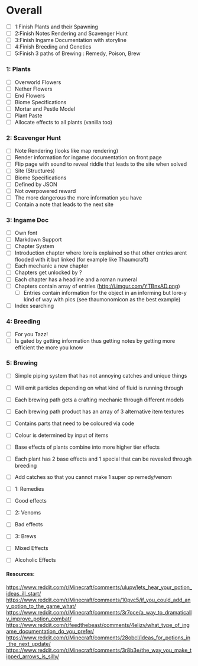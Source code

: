 # Overall
- [ ] 1:Finish Plants and their Spawning
- [ ] 2:Finish Notes Rendering and Scavenger Hunt
- [ ] 3:Finish Ingame Documentation with storyline
- [ ] 4:Finish Breeding and Genetics
- [ ] 5:Finish 3 paths of Brewing : Remedy, Poison, Brew

### 1: Plants
 - [ ] Overworld Flowers
 - [ ] Nether Flowers
 - [ ] End Flowers
 - [ ] Biome Specifications
 - [ ] Mortar and Pestle Model
 - [ ] Plant Paste
 - [ ] Allocate effects to all plants (vanilla too)
 
### 2: Scavenger Hunt
 - [ ] Note Rendering (looks like map rendering)
  - [ ] Render information for ingame documentation on front page
  - [ ] Flip page with sound to reveal riddle that leads to the site when solved
 - [ ] Site (Structures)
  - [ ] Biome Specifications
  - [ ] Defined by JSON
  - [ ] Not overpowered reward
  - [ ] The more dangerous the more information you have
  - [ ] Contain a note that leads to the next site
  
### 3: Ingame Doc
 - [ ] Own font
 - [ ] Markdown Support
 - [ ] Chapter System
  - [ ] Introduction chapter where lore is explained so that other entries arent flooded with it but linked (for example like Thaumcraft)
  - [ ] Each mechanic a new chapter
  - [ ] Chapters get unlocked by ?
  - [ ] Each chapter has a headline and a roman numeral
  - [ ] Chapters contain array of entries (http://i.imgur.com/YTBnxAD.png)
    - [ ] Entries contain information for the object in an informing but lore-y kind of way with pics (see thaumonomicon as the best example)
  - [ ] Index searching
  
### 4: Breeding
 - [ ] For you Tazz!
 - [ ] Is gated by getting information thus getting notes by getting more efficient the more you know
	
### 5: Brewing
 - [ ] Simple piping system that has not annoying catches and unique things
  - [ ] Will emit particles depending on what kind of fluid is running through
 - [ ] Each brewing path gets a crafting mechanic through different models
 - [ ] Each brewing path product has an array of 3 alternative item textures
  - [ ] Contains parts that need to be coloured via code
  - [ ] Colour is determined by input of items
 - [ ] Base effects of plants combine into more higher tier effects 
 - [ ] Each plant has 2 base effects and 1 special that can be revealed through breeding
 - [ ] Add catches so that you cannot make 1 super op remedy/venom
 - [ ] 1: Remedies
  - [ ] Good effects
 - [ ] 2: Venoms
  - [ ] Bad effects
 - [ ] 3: Brews
  - [ ] Mixed Effects
  - [ ] Alcoholic Effects
  
  
  
  
  
#### Resources:
https://www.reddit.com/r/Minecraft/comments/ulupv/lets_hear_your_potion_ideas_ill_start/
https://www.reddit.com/r/Minecraft/comments/10pvc5/if_you_could_add_any_potion_to_the_game_what/
https://www.reddit.com/r/Minecraft/comments/3r7oce/a_way_to_dramatically_improve_potion_combat/
https://www.reddit.com/r/feedthebeast/comments/4eljzv/what_type_of_ingame_documentation_do_you_prefer/
https://www.reddit.com/r/Minecraft/comments/28obcl/ideas_for_potions_in_the_next_update/
https://www.reddit.com/r/Minecraft/comments/3r8b3e/the_way_you_make_tipped_arrows_is_silly/
	
	
	